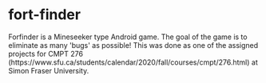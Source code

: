 # fort-finder
<p>Forfinder is a Mineseeker type Android game. The goal of the game is to eliminate as many 'bugs' as possible! This was done as one of the assigned projects for CMPT 276 (https://www.sfu.ca/students/calendar/2020/fall/courses/cmpt/276.html) at Simon Fraser University.</p>
